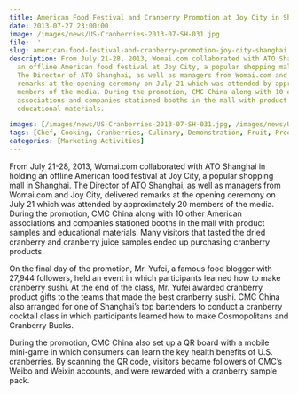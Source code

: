 ```yaml
---
title: American Food Festival and Cranberry Promotion at Joy City in Shanghai
date: 2013-07-27 23:00:00
image: /images/news/US-Cranberries-2013-07-SH-031.jpg
file: ''
slug: american-food-festival-and-cranberry-promotion-joy-city-shanghai
description: From July 21-28, 2013, Womai.com collaborated with ATO Shanghai in holding
  an offline American food festival at Joy City, a popular shopping mall in Shanghai.
  The Director of ATO Shanghai, as well as managers from Womai.com and Joy City, delivered
  remarks at the opening ceremony on July 21 which was attended by approximately 20
  members of the media. During the promotion, CMC China along with 10 other American
  associations and companies stationed booths in the mall with product samples and
  educational materials.

images: [/images/news/US-Cranberries-2013-07-SH-031.jpg, /images/news/US-Cranberries-2013-07-SH-177.jpg]
tags: [Chef, Cooking, Cranberries, Culinary, Demonstration, Fruit, Produce, Promotion, Retail]
categories: [Marketing Activities]
---
```

<p>From July 21-28, 2013, Womai.com collaborated with ATO Shanghai in holding an offline American food festival at Joy City, a popular shopping mall in Shanghai. The Director of ATO Shanghai, as well as managers from Womai.com and Joy City, delivered remarks at the opening ceremony on July 21 which was attended by approximately 20 members of the media. During the promotion, CMC China along with 10 other American associations and companies stationed booths in the mall with product samples and educational materials. Many visitors that tasted the dried cranberry and cranberry juice samples ended up purchasing cranberry products.</p>
<p>On the final day of the promotion, Mr. Yufei, a famous food blogger with 27,944 followers, held an event in which participants learned how to make cranberry sushi. At the end of the class, Mr. Yufei awarded cranberry product gifts to the teams that made the best cranberry sushi. CMC China also arranged for one of Shanghai’s top bartenders to conduct a cranberry cocktail class in which participants learned how to make Cosmopolitans and Cranberry Bucks.</p>
<p>During the promotion, CMC China also set up a QR board with a mobile mini-game in which consumers can learn the key health benefits of U.S. cranberries. By scanning the QR code, visitors became followers of CMC’s Weibo and Weixin accounts, and were rewarded with a cranberry sample pack.</p>

